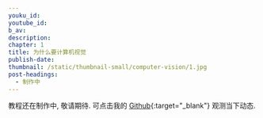 ```yaml
---
youku_id: 
youtube_id: 
b_av:
description: 
chapter: 1
title: 为什么要计算机视觉
publish-date: 
thumbnail: /static/thumbnail-small/computer-vision/1.jpg
post-headings:
  - 制作中
---
```

教程还在制作中, 敬请期待. 可点击我的 [Github](https://github.com/MorvanZhou/Tensorflow-Computer-Vision-Tutorial){:target="_blank"} 观测当下动态.